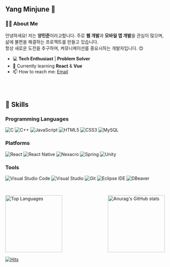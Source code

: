 ## Yang Minjune 👋

### 👨‍💻 About Me
안녕하세요! 저는 **양민준**이라고합니다. 주로 **웹 개발**과 **모바일 앱 개발**을 관심이 많으며, 삶에 불편을 해결하는 프로젝트를 만들고 있습니다.<br>
항상 새로운 도전을 추구하며, 켜뮤니케이션를 중요시하는 개발자입니다. 😊

- 💻 **Tech Enthusiast** | **Problem Solver**
- 🌱 Currently learning **React** & **Vue**
- 📫 How to reach me: [Email](mailto:yhs1535@naver.com)

<br><br>

## 💪 Skills

### Programming Languages
![C](https://img.shields.io/badge/C-A8B9CC.svg?&style=for-the-badge&logo=C&logoColor=white)
![C++](https://img.shields.io/badge/C++-00599C.svg?style=for-the-badge&logo=cplusplus&logoColor=white)
![JavaScript](https://img.shields.io/badge/JavaScript-F7DF1E.svg?&style=for-the-badge&logo=JavaScript&logoColor=white)
![HTML5](https://img.shields.io/badge/HTML5-E34F26.svg?&style=for-the-badge&logo=HTML5&logoColor=white)
![CSS3](https://img.shields.io/badge/CSS3-1572B6.svg?&style=for-the-badge&logo=CSS3&logoColor=white)
![MySQL](https://img.shields.io/badge/MySQL-4479A1.svg?&style=for-the-badge&logo=MySQL&logoColor=white)

### Platforms
![React](https://img.shields.io/badge/React-61DAFB.svg?style=for-the-badge&logo=React&logoColor=white)
![React Native](https://img.shields.io/badge/React%20Native-61DAFB.svg?style=for-the-badge&logo=React%20Native&logoColor=white)
![Nexacro](https://img.shields.io/badge/Nexacro-003A5B.svg?style=for-the-badge&logo=nexacro&logoColor=white)
![Spring](https://img.shields.io/badge/Spring-6DB33F.svg?style=for-the-badge&logo=Spring&logoColor=white)
![Unity](https://img.shields.io/badge/Unity-000000.svg?&style=for-the-badge&logo=Unity&logoColor=white)


### Tools
![Visual Studio Code](https://img.shields.io/badge/Visual%20Studio%20Code-007ACC.svg?style=for-the-badge&logo=visual-studio-code&logoColor=white)
![Visual Studio](https://img.shields.io/badge/Visual%20Studio-5C2D91.svg?style=for-the-badge&logo=visual-studio&logoColor=white)
![Git](https://img.shields.io/badge/Git-F05032.svg?&style=for-the-badge&logo=Git&logoColor=white)
![Eclipse IDE](https://img.shields.io/badge/Eclipse%20IDE-2C2255.svg?&style=for-the-badge&logo=Eclipse%20IDE&logoColor=white)
![DBeaver](https://img.shields.io/badge/DBeaver-003366.svg?style=for-the-badge&logo=dbeaver&logoColor=white)



﻿

<div style="display: flex; justify-content: space-between;">
    <a href="https://github.com/minjuniverse/minjuniverse">
      <img src="https://github-readme-stats.vercel.app/api/top-langs/?username=minjuniverse&langs_count=6&layout=compact&theme=white" alt="Top Languages" style="height: 180px;"/>     
    </a>
    <a href="https://github.com/juneisjune">
      <img src="https://github-readme-stats.vercel.app/api?username=minjuniverse" alt="Anurag's GitHub stats" style="height: 180px;"/>
    </a>
</div>














[![Hits](https://hits.seeyoufarm.com/api/count/incr/badge.svg?url=https%3A%2F%2Fgithub.com%2Fjuneisjune&count_bg=%2379C83D&title_bg=%23555555&icon=&icon_color=%23E7E7E7&title=hits&edge_flat=false)](https://hits.seeyoufarm.com)
<!--
**juneisjune/juneisjune** is a ✨ _special_ ✨ repository because its `README.md` (this file) appears on your GitHub profile.

![C](https://img.shields.io/badge/로고s-원하는색상코드.svg?&style=for-the-badge&logo=로고명&logoColor=로고색상)
[![Anurag's GitHub stats](https://github-readme-stats.vercel.app/api?username=anuraghazra)](https://github.com/anuraghazra/github-readme-stats)

Here are some ideas to get you started:

- 🔭 I’m currently working on ...
- 🌱 I’m currently learning ...
- 👯 I’m looking to collaborate on ...
- 🤔 I’m looking for help with ...
- 💬 Ask me about ...
- 📫 How to reach me: ...
- 😄 Pronouns: ...
- ⚡ Fun fact: ...
-->
